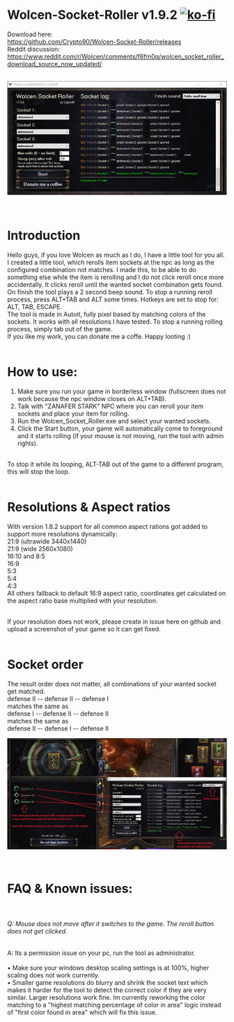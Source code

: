 # Wolcen-Socket-Roller v1.9.2 [![ko-fi](https://www.ko-fi.com/img/githubbutton_sm.svg)](https://ko-fi.com/K3K314GUP)
Download here:
<br/>
https://github.com/Crypto90/Wolcen-Socket-Roller/releases
<br/>
Reddit discussion:
<br/>
https://www.reddit.com/r/Wolcen/comments/f6fm0q/wolcen_socket_roller_download_source_now_updated/
<br/>
<br/>

![Image of Yaktocat](https://raw.githubusercontent.com/Crypto90/Wolcen-Socket-Roller/master/Screenshots/screenshot_1.9.2.png)
<br/>
<br/>
<br/>
# Introduction
Hello guys, if you love Wolcen as much as I do, I have a little tool for you all.
<br/>
I created a little tool, which rerolls item sockets at the npc as long as the configured combination not matches. I made this, to be able to do something else while the item is rerolling and I do not click reroll once more accidentally. It clicks reroll until the wanted socket combination gets found. On finish the tool plays a 2 second beep sound.
To stop a running reroll process, press ALT+TAB and ALT some times. Hotkeys are set to stop for: ALT, TAB, ESCAPE.
<br/>
The tool is made in Autoit, fully pixel based by matching colors of the sockets. It works with all resolutions I have tested. To stop a running rolling process, simply tab out of the game.
<br/>
If you like my work, you can donate me a coffe. Happy looting :)
<br/>
<br/>
# How to use:
1. Make sure you run your game in borderless window (fullscreen does not work because the npc window closes on ALT+TAB).
2. Talk with "ZANAFER STARK" NPC where you can reroll your item sockets and place your item for rolling.
3. Run the Wolcen_Socket_Roller.exe and select your wanted sockets.
4. Click the Start button, your game will automatically come to foreground and it starts rolling (if your mouse is not moving, run the tool with admin rights).
<br/>
To stop it while its looping, ALT-TAB out of the game to a different program, this will stop the loop.
<br/>
<br/>

# Resolutions & Aspect ratios
With version 1.8.2 support for all common aspect rations got added to support more resolutions dynamically:
<br/>
21:9 (ultrawide 3440x1440)<br/>
21:9 (wide 2560x1080)  <br/>
16:10 and 8:5<br/>
16:9<br/>
5:3<br/>
5:4<br/>
4:3<br/>
All others fallback to default 16:9 aspect ratio, coordinates get calculated on the aspect ratio base multiplied with your resolution.
<br/>
<br/>

If your resolution does not work, please create in issue here on github and upload a screenshot of your game so it can get fixed.
<br/>
<br/>

# Socket order
The result order does not matter, all combinations of your wanted socket get matched.
<br/>
defense II -- defense II -- defense I
<br/>
matches the same as
<br/>
defense I -- defense II -- defense II
<br/>
matches the same as
<br/>
defense II -- defense I -- defense II
<br/>

![Image of Yaktocat](https://raw.githubusercontent.com/Crypto90/Wolcen-Socket-Roller/master/Screenshots/screenshot_ingame_1.9.2_area_scan.jpg)

<br/>

# FAQ & Known issues:
<br/>

###### Q: Mouse does not move after it switches to the game. The reroll button does not get clicked.
A: Its a permission issue on your pc, run the tool as administrator.
<br/>
<br/>
• Make sure your windows desktop scaling settings is at 100%, higher scaling does not work currently.
<br/>
• Smaller game resolutions do blurry and shrink the socket text which makes it harder for the tool to detect the correct color if they are very similar. Larger resolutions work fine. Im currently reworking the color matching to a "highest matching percentage of color in area" logic instead of "first color found in area" which will fix this issue.

